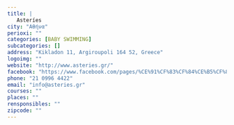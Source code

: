 ```yaml
---
title: |
   Asteríes
city: "Αθήνα"
perioxi: ""
categories: [BABY SWIMMING]
subcategories: []
address: "Kikladon 11, Argiroupoli 164 52, Greece"
logoimg: ""
website: "http://www.asteries.gr/"
facebook: "https://www.facebook.com/pages/%CE%91%CF%83%CF%84%CE%B5%CF%81%CE%B9%CE%B5%CF%82/603521139752501"
phone: "21 0996 4422"
email: "info@asteries.gr"
courses: ""
places: ""
rensponsibles: ""
zipcode: ""
---
```




